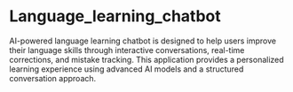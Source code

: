 # Language_learning_chatbot
 AI-powered language learning chatbot is designed to help users improve their language skills  through interactive conversations, real-time corrections, and mistake tracking. This application provides  a personalized learning experience using advanced AI models and a structured conversation approach.
